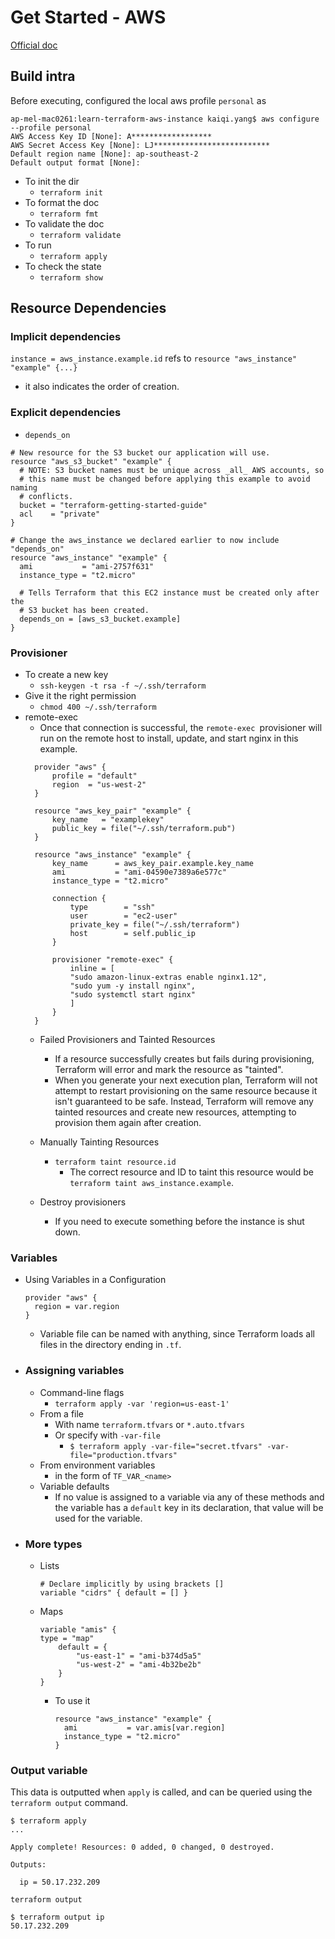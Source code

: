 # Get Started - AWS
[Official doc](https://learn.hashicorp.com/terraform/getting-started/intro)

## Build intra

Before executing, configured the local aws profile `personal` as 

```
ap-mel-mac0261:learn-terraform-aws-instance kaiqi.yang$ aws configure --profile personal
AWS Access Key ID [None]: A******************
AWS Secret Access Key [None]: LJ**************************
Default region name [None]: ap-southeast-2
Default output format [None]: 
```

- To init the dir 
  - `terraform init`
- To format the doc
  - `terraform fmt`
- To validate the doc
  - `terraform validate`
- To run
  - `terraform apply`
- To check the state
  - `terraform show`


## Resource Dependencies

### Implicit dependencies
`instance = aws_instance.example.id` refs to `resource "aws_instance" "example" {...}`
- it also indicates the order of creation.

### Explicit dependencies
- `depends_on`
```
# New resource for the S3 bucket our application will use.
resource "aws_s3_bucket" "example" {
  # NOTE: S3 bucket names must be unique across _all_ AWS accounts, so
  # this name must be changed before applying this example to avoid naming
  # conflicts.
  bucket = "terraform-getting-started-guide"
  acl    = "private"
}

# Change the aws_instance we declared earlier to now include "depends_on"
resource "aws_instance" "example" {
  ami           = "ami-2757f631"
  instance_type = "t2.micro"

  # Tells Terraform that this EC2 instance must be created only after the
  # S3 bucket has been created.
  depends_on = [aws_s3_bucket.example]
}
```

### Provisioner

- To create a new key
  - `ssh-keygen -t rsa -f ~/.ssh/terraform`
- Give it the right permission
  - `chmod 400 ~/.ssh/terraform`
- remote-exec
  - Once that connection is successful, the `remote-exec `provisioner will run on the remote host to install, update, and start nginx in this example.
  ```
    provider "aws" {
        profile = "default"
        region  = "us-west-2"
    }

    resource "aws_key_pair" "example" {
        key_name   = "examplekey"
        public_key = file("~/.ssh/terraform.pub")
    }

    resource "aws_instance" "example" {
        key_name      = aws_key_pair.example.key_name
        ami           = "ami-04590e7389a6e577c"
        instance_type = "t2.micro"

        connection {
            type        = "ssh"
            user        = "ec2-user"
            private_key = file("~/.ssh/terraform")
            host        = self.public_ip
        }

        provisioner "remote-exec" {
            inline = [
            "sudo amazon-linux-extras enable nginx1.12",
            "sudo yum -y install nginx",
            "sudo systemctl start nginx"
            ]
        }
    }

  ```
  - Failed Provisioners and Tainted Resources
    - If a resource successfully creates but fails during provisioning, Terraform will error and mark the resource as "tainted". 
    - When you generate your next execution plan, Terraform will not attempt to restart provisioning on the same resource because it isn't guaranteed to be safe. Instead, Terraform will remove any tainted resources and create new resources, attempting to provision them again after creation.

  - Manually Tainting Resources
    - `terraform taint resource.id`
      - The correct resource and ID to taint this resource would be `terraform taint aws_instance.example`.
  - Destroy provisioners
    - If you need to execute something before the instance is shut down.

### Variables
- Using Variables in a Configuration
  ```
  provider "aws" {
    region = var.region
  }
  ```
  - Variable file can be named with anything, since Terraform loads all files in the directory ending in `.tf`.
- ### Assigning variables
  - Command-line flags
    - `terraform apply -var 'region=us-east-1'`
  - From a file
    - With name `terraform.tfvars` or `*.auto.tfvars`
    - Or specify with `-var-file`
      - `$ terraform apply -var-file="secret.tfvars" -var-file="production.tfvars"`
  - From environment variables
    - in the form of `TF_VAR_<name>`
  - Variable defaults
    - If no value is assigned to a variable via any of these methods and the variable has a `default` key in its declaration, that value will be used for the variable.
- ### More types
  - Lists
    ```
    # Declare implicitly by using brackets []
    variable "cidrs" { default = [] }
    ```
  - Maps
    ```
    variable "amis" {
    type = "map"
        default = {
            "us-east-1" = "ami-b374d5a5"
            "us-west-2" = "ami-4b32be2b"
        }
    }
    ```
    - To use it
      ```
      resource "aws_instance" "example" {
        ami           = var.amis[var.region]
        instance_type = "t2.micro"
      }
      ```

### Output variable
This data is outputted when `apply` is called, and can be queried using the `terraform output` command.
```
$ terraform apply
...

Apply complete! Resources: 0 added, 0 changed, 0 destroyed.

Outputs:

  ip = 50.17.232.209
```
`terraform output`
```
$ terraform output ip
50.17.232.209
```
